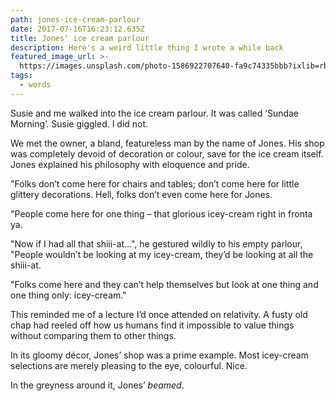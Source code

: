 ```yaml
---
path: jones-ice-cream-parlour
date: 2017-07-16T16:23:12.635Z
title: Jones' ice cream parlour
description: Here's a weird little thing I wrote a while back
featured_image_url: >-
  https://images.unsplash.com/photo-1586922707640-fa9c74335bbb?ixlib=rb-1.2.1&ixid=eyJhcHBfaWQiOjEyMDd9&auto=format&fit=crop&w=2089&q=80
tags:
  - words
---
```

Susie and me walked into the ice cream parlour. It was called ‘Sundae Morning’. Susie giggled. I did not.

We met the owner, a bland, featureless man by the name of Jones. His shop was completely devoid of decoration or colour, save for the ice cream itself. Jones explained his philosophy with eloquence and pride.

"Folks don’t come here for chairs and tables; don’t come here for little glittery decorations. Hell, folks don’t even come here for Jones.

"People come here for one thing – that glorious icey-cream right in fronta ya.

"Now if I had all that shiii-at…", he gestured wildly to his empty parlour, "People wouldn’t be looking at my icey-cream, they’d be looking at all the shiii-at. 

"Folks come here and they can’t help themselves but look at one thing and one thing only: icey-cream."

This reminded me of a lecture I’d once attended on relativity. A fusty old chap had reeled off how us humans find it impossible to value things without comparing them to other things. 

In its gloomy décor, Jones’ shop was a prime example. Most icey-cream selections are merely pleasing to the eye, colourful. Nice.

In the greyness around it, Jones’ _beamed_.
